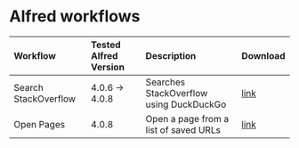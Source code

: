 # Alfred workflows

| Workflow             | Tested Alfred Version | Description                             | Download                                     |
| :------------------- | :------------- | :-------------------------------------- | :------------------------------------------- |
| Search StackOverflow | 4.0.6 → 4.0.8  | Searches StackOverflow using DuckDuckGo | [link](/StackOverflow-search.alfredworkflow) |
| Open Pages           | 4.0.8          | Open a page from a list of saved URLs   | [link](/https://github.com/usmanity/open-page-alfred-workflow) |
